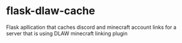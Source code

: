 # flask-dlaw-cache
Flask apllication that caches discord and minecraft account links for a server that is using DLAW minecraft linking plugin
